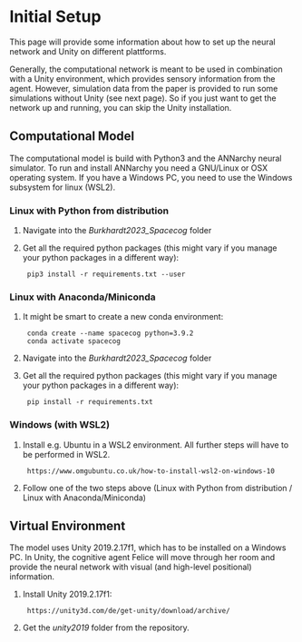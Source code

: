 # Initial Setup

This page will provide some information about how to set up the neural network and Unity on different plattforms.

Generally, the computational network is meant to be used in combination with a Unity environment, which provides sensory information from the agent. However, simulation data from the paper is provided to run some simulations without Unity (see next page). So if you just want to get the network up and running, you can skip the Unity installation.


## Computational Model

The computational model is build with Python3 and the ANNarchy neural simulator. 
To run and install ANNarchy you need a GNU/Linux or OSX operating system. 
If you have a Windows PC, you need to use the Windows subsystem for linux (WSL2).


### Linux with Python from distribution
		
1. Navigate into the *Burkhardt2023_Spacecog* folder

2. Get all the required python packages (this might vary if you manage your python packages in a different way):

		pip3 install -r requirements.txt --user

### Linux with Anaconda/Miniconda

1. It might be smart to create a new conda environment:
	
		conda create --name spacecog python=3.9.2
		conda activate spacecog

2. Navigate into the *Burkhardt2023_Spacecog* folder

5. Get all the required python packages (this might vary if you manage your python packages in a different way):

		pip install -r requirements.txt


### Windows (with WSL2)

1. Install e.g. Ubuntu in a WSL2 environment. All further steps will have to be performed in WSL2.
		 
		https://www.omgubuntu.co.uk/how-to-install-wsl2-on-windows-10

2. Follow one of the two steps above (Linux with Python from distribution / Linux with Anaconda/Miniconda)


## Virtual Environment

The model uses Unity 2019.2.17f1, which has to be installed on a Windows PC. In Unity, the cognitive agent Felice will move through her room and provide the neural network with visual (and high-level positional) information.

	
1. Install Unity 2019.2.17f1:
	
		https://unity3d.com/de/get-unity/download/archive/

2. Get the *unity2019* folder from the repository.
